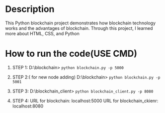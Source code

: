 # Description
  This Python blockchain project demonstrates how blockchain technology works and the advantages of blockchain. Through this project, I learned more about HTML, CSS, and Python



# How to run the code(USE CMD)

1. STEP 1:
            D:\blockchain> ```python blockchain.py -p 5000```
2. STEP 2:( for new node adding)
            D:\blockchain> ```python blockchain.py -p 5001```
3. STEP 3:
            D:\blockchain_client>  ```python blockchain_client.py -p 8080```

4. STEP 4:
            URL for blockchain: localhost:5000
            URL for blockchain_ckienr: localhost:8080
